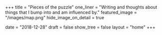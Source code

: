 +++
title = "Pieces of the puzzle"
one_liner = "Writing and thoughts about things that I bump into and am influenced by."
featured_image = "/images/map.png"
hide_image_on_detail = true

date = "2018-12-28"
draft = false
show_tree = false
layout = "home"
+++

